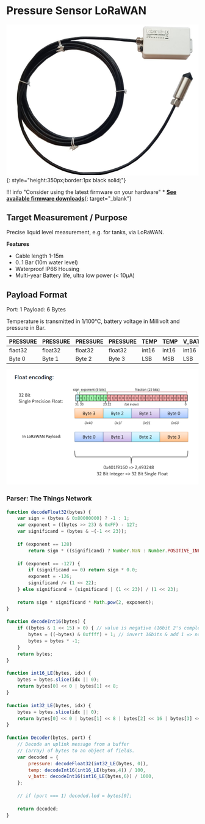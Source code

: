 # Pressure Sensor LoRaWAN

![LoRaWAN Pressure Sensor](files/Lobaro-Pegelsonde-LoRaWAN.jpg){: style="height:350px;border:1px black solid;"}

!!! info "Consider using the latest firmware on your hardware"
    * [**See available firmware downloads**](firmware.md){: target="_blank"}

## Target Measurement / Purpose
Precise liquid level measurement, e.g. for tanks, via LoRaWAN.

**Features**

* Cable length 1-15m
* 0..1 Bar (10m water level)
* Waterproof IP66 Housing
* Multi-year Battery life, ultra low power (< 10µA)

## Payload Format

Port: 1
Payload: 6 Bytes

Temperature is transmitted in 1/100&deg;C, battery voltage in Millivolt and pressure in Bar.

| PRESSURE | PRESSURE | PRESSURE | PRESSURE | TEMP | TEMP | V_BATT | V_BATT |
|------|------|------|------|-----|------|------|------|
|flaot32|float32|float32|float32|int16|int16|int16|int16|
|Byte 0|Byte 1|Byte 2|Byte 3|LSB|MSB|LSB|MSB|    

![Payload Format](files/payload-format.png)

### Parser: The Things Network

```javascript
function decodeFloat32(bytes) {
    var sign = (bytes & 0x80000000) ? -1 : 1;
    var exponent = ((bytes >> 23) & 0xFF) - 127;
    var significand = (bytes & ~(-1 << 23));

    if (exponent == 128)
        return sign * ((significand) ? Number.NaN : Number.POSITIVE_INFINITY);

    if (exponent == -127) {
        if (significand == 0) return sign * 0.0;
        exponent = -126;
        significand /= (1 << 22);
    } else significand = (significand | (1 << 23)) / (1 << 23);

    return sign * significand * Math.pow(2, exponent);
}

function decodeInt16(bytes) {
    if ((bytes & 1 << 15) > 0) { // value is negative (16bit 2's complement)
        bytes = ((~bytes) & 0xffff) + 1; // invert 16bits & add 1 => now positive value
        bytes = bytes * -1;
    }
    return bytes;
}

function int16_LE(bytes, idx) {
    bytes = bytes.slice(idx || 0);
    return bytes[0] << 0 | bytes[1] << 8;
}

function int32_LE(bytes, idx) {
    bytes = bytes.slice(idx || 0);
    return bytes[0] << 0 | bytes[1] << 8 | bytes[2] << 16 | bytes[3] << 24;
}

function Decoder(bytes, port) {
    // Decode an uplink message from a buffer
    // (array) of bytes to an object of fields.
    var decoded = {
        pressure: decodeFloat32(int32_LE(bytes, 0)),
        temp: decodeInt16(int16_LE(bytes,4)) / 100,
        v_batt: decodeInt16(int16_LE(bytes,6)) / 1000,
    };

    // if (port === 1) decoded.led = bytes[0];

    return decoded;
}
```
